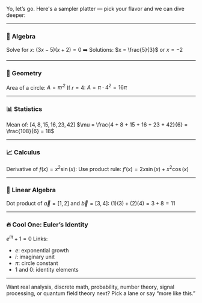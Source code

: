 Yo, let’s go. Here's a sampler platter — pick your flavor and we can dive deeper:

---

### 🧮 **Algebra**

Solve for $x$:
$(3x - 5)(x + 2) = 0$
➡️ Solutions:
$x = \frac{5}{3}$ or $x = -2$

---

### 📐 **Geometry**

Area of a circle:
$A = \pi r^2$
If $r = 4$:
$A = \pi \cdot 4^2 = 16\pi$

---

### 📊 **Statistics**

Mean of: $[4, 8, 15, 16, 23, 42]$
$\mu = \frac{4 + 8 + 15 + 16 + 23 + 42}{6} = \frac{108}{6} = 18$

---

### 📈 **Calculus**

Derivative of $f(x) = x^2 \sin(x)$:
Use product rule:
$f'(x) = 2x \sin(x) + x^2 \cos(x)$

---

### 🧠 **Linear Algebra**

Dot product of $\vec{a} = [1, 2]$ and $\vec{b} = [3, 4]$:
$(1)(3) + (2)(4) = 3 + 8 = 11$

---

### 🔥 **Cool One: Euler’s Identity**

${e}^{i\pi} + 1 = 0$
Links:

* $e$: exponential growth
* $i$: imaginary unit
* $\pi$: circle constant
* 1 and 0: identity elements

---

Want real analysis, discrete math, probability, number theory, signal processing, or quantum field theory next?
Pick a lane or say “more like this.”
